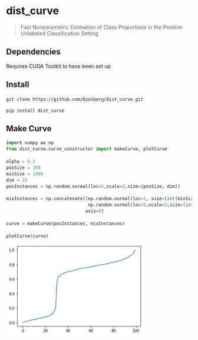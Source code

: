 # dist_curve
> Fast Nonparametric Estimation of Class Proportions in the Positive Unlabeled Classification Setting


## Dependencies

Requires CUDA Toolkit to have been set up

## Install

`git clone https://github.com/Dzeiberg/dist_curve.git`

`pip install dist_curve`

## Make Curve

```python
import numpy as np
from dist_curve.curve_constructor import makeCurve, plotCurve

alpha = 0.3
posSize = 100
mixSize = 1000
dim = 25
posInstances = np.random.normal(loc=5,scale=2,size=(posSize, dim))

mixInstances = np.concatenate((np.random.normal(loc=1, size=(int(mixSize*(1 - alpha)), dim)),
                               np.random.normal(loc=5,scale=2,size=(int(mixSize * alpha), dim))),
                              axis=0)

curve = makeCurve(posInstances, mixInstances)

plotCurve(curve)
```


![png](docs/images/output_4_0.png)

